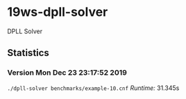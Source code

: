 # 19ws-dpll-solver

DPLL Solver

## Statistics
### Version Mon Dec 23 23:17:52 2019
```./dpll-solver benchmarks/example-10.cnf```
*Runtime:* 31.345s
